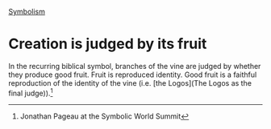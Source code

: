 [Symbolism](Symbolism)

# Creation is judged by its fruit

In the recurring biblical symbol, branches of  the vine are judged by whether they produce good fruit. Fruit is reproduced identity. Good fruit is a faithful reproduction of the identity of the vine (i.e. [the Logos](The Logos as the final judge)).[^1]

[^1]: Jonathan Pageau at the Symbolic World Summit


